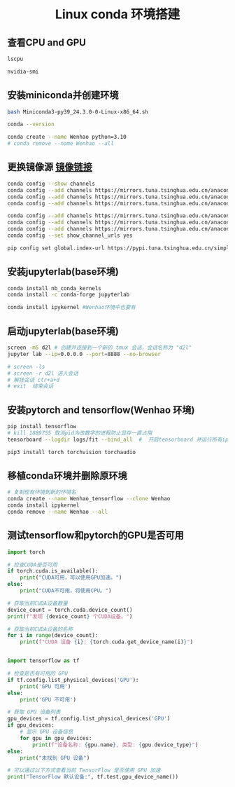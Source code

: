 <div align="center">
   <h1>Linux conda 环境搭建</h1>
</div>

## 查看CPU and GPU
```bash
lscpu

nvidia-smi
```

## 安装miniconda并创建环境
```bash
bash Miniconda3-py39_24.3.0-0-Linux-x86_64.sh

conda --version

conda create --name Wenhao python=3.10
# conda remove --name Wenhao --all

```

## 更换镜像源  [镜像链接](https://mirrors.tuna.tsinghua.edu.cn/help/anaconda/)
```bash
conda config --show channels
conda config --add channels https://mirrors.tuna.tsinghua.edu.cn/anaconda/pkgs/main/
conda config --add channels https://mirrors.tuna.tsinghua.edu.cn/anaconda/cloud/conda-forge/
conda config --add channels https://mirrors.tuna.tsinghua.edu.cn/anaconda/cloud/bioconda/

conda config --add channels https://mirrors.tuna.tsinghua.edu.cn/anaconda/pkgs/main/
conda config --add channels https://mirrors.tuna.tsinghua.edu.cn/anaconda/pkgs/r/
conda config --add channels https://mirrors.tuna.tsinghua.edu.cn/anaconda/pkgs/msys2/
conda config --set show_channel_urls yes

pip config set global.index-url https://pypi.tuna.tsinghua.edu.cn/simple
```

## 安装jupyterlab(base环境)
```bash
conda install nb_conda_kernels
conda install -c conda-forge jupyterlab

conda install ipykernel #Wenhao环境中也要有
```

## 启动jupyterlab(base环境)
```bash
screen -mS d2l # 创建并连接到一个新的 tmux 会话，会话名称为 "d2l"
jupyter lab --ip=0.0.0.0 --port=8888 --no-browser

# screen -ls
# screen -r d2l 进入会话
# 解挂会话 ctr+a+d
# exit  结束会话
```

## 安装pytorch and tensorflow(Wenhao 环境)
```bash
pip install tensorflow
# kill 1889755 取消pid为改数字的进程防止显存一直占用
tensorboard --logdir logs/fit --bind_all  #  开启tensorboard 并运行所有ip

pip3 install torch torchvision torchaudio
```

## 移植conda环境并删除原环境
```bash
# 复制现有环境到新的环境名
conda create --name Wenhao_tensorflow --clone Wenhao
conda install ipykernel
conda remove --name Wenhao --all
```

## 测试tensorflow和pytorch的GPU是否可用
```python
import torch

# 检查CUDA是否可用
if torch.cuda.is_available():
    print("CUDA可用，可以使用GPU加速。")
else:
    print("CUDA不可用，将使用CPU。")

# 获取当前CUDA设备数量
device_count = torch.cuda.device_count()
print(f"发现 {device_count} 个CUDA设备。")

# 获取当前CUDA设备的名称
for i in range(device_count):
    print(f"CUDA 设备 {i}: {torch.cuda.get_device_name(i)}")


import tensorflow as tf

# 检查是否有可用的 GPU
if tf.config.list_physical_devices('GPU'):
    print('GPU 可用')
else:
    print('GPU 不可用')

# 获取 GPU 设备列表
gpu_devices = tf.config.list_physical_devices('GPU')
if gpu_devices:
    # 显示 GPU 设备信息
    for gpu in gpu_devices:
        print(f"设备名称: {gpu.name}, 类型: {gpu.device_type}")
else:
    print("未找到 GPU 设备")

# 可以通过以下方式查看当前 TensorFlow 是否使用 GPU 加速
print("TensorFlow 默认设备:", tf.test.gpu_device_name())
```
